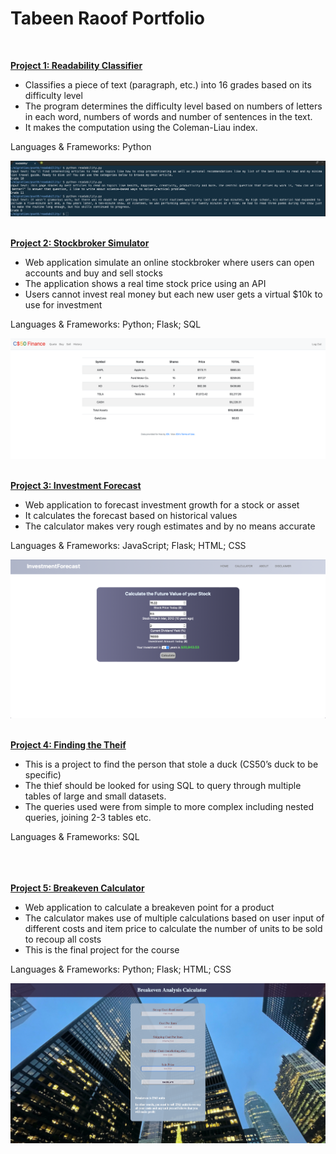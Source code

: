 # Tabeen Raoof Portfolio 
<br>

**[Project 1: Readability Classifier](https://github.com/code50/71104701/tree/main/cs50/pset6/readability)**

- Classifies a piece of text (paragraph, etc.) into 16 grades based on its difficulty level
- The program determines the difficulty level based on numbers of letters in each word, numbers of words and number of sentences in the text. 
- It makes the computation using the Coleman-Liau index. 

Languages & Frameworks: Python

![](https://github.com/TabeenRaoof/TabeenRaoof/blob/main/images/Readability.png)
<br><br>

**[Project 2: Stockbroker Simulator](https://github.com/code50/71104701/tree/main/cs50/finance/StockBroker)**

- Web application simulate an online stockbroker where users can open accounts and buy and sell stocks
- The application shows a real time stock price using an API
- Users cannot invest real money but each new user gets a virtual $10k to use for investment

Languages & Frameworks: Python; Flask; SQL

![](https://github.com/TabeenRaoof/TabeenRaoof/blob/main/images/StockBroker.png)
<br><br>

**[Project 3: Investment Forecast](https://github.com/code50/71104701/tree/main/cs50/pset8/homepage/InvestmentForecast)**

- Web application to forecast investment growth for a stock or asset 
- It calculates the forecast based on historical values
- The calculator makes very rough estimates and by no means accurate

Languages & Frameworks: JavaScript; Flask; HTML; CSS

![](https://github.com/TabeenRaoof/TabeenRaoof/blob/main/images/InvestmentCalculator.png)
<br><br>

**[Project 4: Finding the Theif](https://github.com/code50/71104701/tree/main/cs50/pset7/fiftyville/FindTheTheif)**
- This is a project to find the person that stole a duck (CS50’s duck to be specific)
- The thief should be looked for using SQL to query through multiple tables of large and small datasets.
- The queries used were from simple to more complex including nested queries, joining 2-3 tables etc.

Languages & Frameworks: SQL
<br><br><br><br>

**[Project 5: Breakeven Calculator](https://github.com/code50/71104701/tree/main/cs50/project/BreakevenCalculator)**
- Web application to calculate a breakeven point for a product
- The calculator makes use of multiple calculations based on user input of different costs and item price to  calculate the number of units to be sold to recoup all costs
- This is the final project for the course

Languages & Frameworks: Python; Flask; HTML; CSS

![](https://github.com/TabeenRaoof/TabeenRaoof/blob/main/images/BreakEven_Calculator.png)
<br><br>

